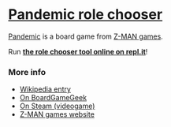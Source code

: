 # [Pandemic role chooser](https://repl.it/@riccardog/Pandemic)
[Pandemic](https://en.wikipedia.org/wiki/Pandemic_(board_game)) is a board
game from [Z-MAN games](https://www.zmangames.com/en/games/pandemic/).

Run **[the role chooser tool online on repl.it](https://repl.it/@riccardog/Pandemic)**!

### More info

* [Wikipedia entry](https://en.wikipedia.org/wiki/Pandemic_(board_game))
* [On BoardGameGeek](https://boardgamegeek.com/boardgame/30549/pandemic)
* [On Steam (videogame)](https://store.steampowered.com/app/622440/Pandemic_The_Board_Game/)
* [Z-MAN games website](https://www.zmangames.com/en/games/pandemic/)
